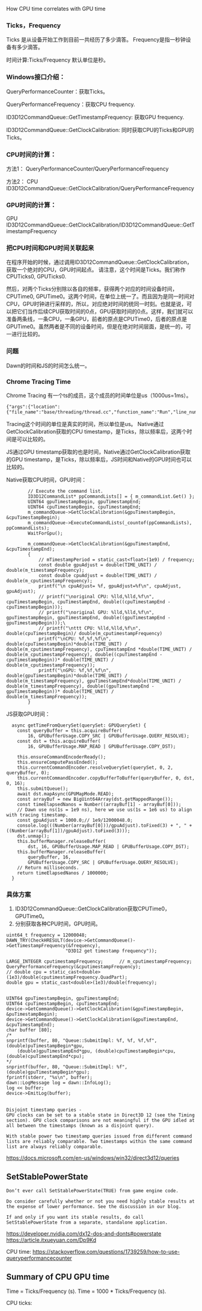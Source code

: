 
How CPU time correlates with GPU time

### Ticks，Frequency
Ticks 是从设备开始工作到目前一共经历了多少滴答。
Frequency是指一秒钟设备有多少滴答。

时间计算:Ticks/Frequency 默认单位是秒。

### Windows接口介绍：
QueryPerformanceCounter：获取Ticks。

QueryPerformanceFrequency：获取CPU frequency.

ID3D12CommandQueue::GetTimestampFrequency: 获取GPU frequency.

ID3D12CommandQueue::GetClockCalibration: 同时获取CPU的Ticks和GPU的Ticks。

### CPU时间的计算：

方法1：
QueryPerformanceCounter/QueryPerformanceFrequency

方法2：
CPU ID3D12CommandQueue::GetClockCalibration/QueryPerformanceFrequency


### GPU时间的计算：

GPU ID3D12CommandQueue::GetClockCalibration/ID3D12CommandQueue::GetTimestampFrequency

### 把CPU时间和GPU时间关联起来
在程序开始的时候，通过调用ID3D12CommandQueue::GetClockCalibration，获取一个绝对的CPU，GPU时间起点。
请注意，这个时间是Ticks。我们称作CPUTicks0, GPUTicks0.

然后，对两个Ticks分别除以各自的频率，获得两个对应的时间设备时间，CPUTime0, GPUTime0。这两个时间，在单位上统一了。而且因为是同一时间对CPU，GPU时钟进行采样的，所以，对应绝对时间的统同一时刻。也就是说，可以把它们当作后续CPU获取时间的0点，GPU获取时间的0点。这样，我们就可以准备两条线，一条CPU，一条GPU，前者的原点是CPUTime0，后者的原点是GPUTime0。虽然两者是不同的设备时间，但是在绝对时间层面，是统一的，可一进行比较的。

### 问题

Dawn的时间和JS的时间怎么统一。


### Chrome Tracing Time
Chrome Tracing 有一个ts的成员，这个成员的时间单位是us（1000us=1ms）。
```
{"args":{"location":{"file_name":"base/threading/thread.cc","function_name":"Run","line_number":334}},"cat":"test","dur":8374221,"name":"RunLoop::Run","ph":"X","pid":12124,"tdur":2066,"tid":4116,"ts":66695088665,"tts":378},
```
Tracing这个时间的单位是真实的时间，所以单位是us。
Native通过GetClockCalibration获取的CPU timestamp，是Ticks，除以频率后，这两个时间是可以比较的。

JS通过GPU timestamp获取的也是时间，Native通过GetClockCalibration获取的GPU timestamp，是Ticks，除以频率后，JS时间和Native的GPU时间也可以比较的。

Native获取CPU时间，GPU时间：
```
        // Execute the command list.
        ID3D12CommandList* ppCommandLists[] = { m_commandList.Get() };
        UINT64 gpuTimestampBegin, gpuTimestampEnd;
        UINT64 cpuTimestampBegin, cpuTimestampEnd;
        m_commandQueue->GetClockCalibration(&gpuTimestampBegin, &cpuTimestampBegin);
        m_commandQueue->ExecuteCommandLists(_countof(ppCommandLists), ppCommandLists);
        WaitForGpu();

        m_commandQueue->GetClockCalibration(&gpuTimestampEnd, &cpuTimestampEnd);
		{
			// mTimestampPeriod = static_cast<float>(1e9) / frequency;
			const double gpuAdjust = double(TIME_UNIT) / double(m_timestampFrequency);
			const double cpuAdjust = double(TIME_UNIT) / double(m_cputimestampFrequency);
			printf("\n cpuAdjust= %f, gpuAdjust=%f\n", cpuAdjust, gpuAdjust);
			// printf("\noriginal CPU: %lld,%lld,%f\n", cpuTimestampBegin, cpuTimestampEnd, double((cpuTimestampEnd - cpuTimestampBegin)));
			// printf("\noriginal GPU: %lld,%lld,%f\n", gpuTimestampBegin, gpuTimestampEnd, double((gpuTimestampEnd - gpuTimestampBegin)));\
			// printf("\nttt CPU: %lld,%lld,%f\n", double(cpuTimestampBegin)/ double(m_cputimestampFrequency)
			printf("\nCPU: %f,%f,%f\n", double(cpuTimestampBegin)*double(TIME_UNIT) / double(m_cputimestampFrequency), cpuTimestampEnd *double(TIME_UNIT) / double(m_cputimestampFrequency), double((cpuTimestampEnd - cpuTimestampBegin))* double(TIME_UNIT) / double(m_cputimestampFrequency));
			printf("\nGPU: %f,%f,%f\n", double(gpuTimestampBegin)*double(TIME_UNIT) / double(m_timestampFrequency), gpuTimestampEnd*double(TIME_UNIT) / double(m_timestampFrequency), double((gpuTimestampEnd - gpuTimestampBegin))* double(TIME_UNIT) / double(m_timestampFrequency));
		}
```

JS获取GPU时间：
```
  async getTimeFromQuerySet(querySet: GPUQuerySet) {
    const queryBuffer = this.acquireBuffer(
        16, GPUBufferUsage.COPY_SRC | GPUBufferUsage.QUERY_RESOLVE);
    const dst = this.acquireBuffer(
        16, GPUBufferUsage.MAP_READ | GPUBufferUsage.COPY_DST);

    this.ensureCommandEncoderReady();
    this.ensureComputePassEnded();
    this.currentCommandEncoder.resolveQuerySet(querySet, 0, 2, queryBuffer, 0);
    this.currentCommandEncoder.copyBufferToBuffer(queryBuffer, 0, dst, 0, 16);
    this.submitQueue();
    await dst.mapAsync(GPUMapMode.READ);
    const arrayBuf = new BigUint64Array(dst.getMappedRange());
    const timeElapsedNanos = Number((arrayBuf[1] - arrayBuf[0]));
    // Dawn use ns(1s = 1e9 ns), here we use us(1s = 1e6 us) to align with tracing timestamp.
    const gpuAdjust = 1000.0;// 1e9/12000048.0;
    console.log(((Number(arrayBuf[0]))/gpuAdjust).toFixed(3) + ", " + ((Number(arrayBuf[1])/gpuAdjust).toFixed(3)));
    dst.unmap();
    this.bufferManager.releaseBuffer(
        dst, 16, GPUBufferUsage.MAP_READ | GPUBufferUsage.COPY_DST);
    this.bufferManager.releaseBuffer(
        queryBuffer, 16,
        GPUBufferUsage.COPY_SRC | GPUBufferUsage.QUERY_RESOLVE);
    // Return milliseconds.
    return timeElapsedNanos / 1000000;
  }
```


### 具体方案

1. ID3D12CommandQueue::GetClockCalibration获取CPUTime0， GPUTime0。
2. 分别获取各种CPU时间，GPU时间。

```
uint64_t frequency = 12000048;
DAWN_TRY(CheckHRESULT(device->GetCommandQueue()->GetTimestampFrequency(&frequency),
					  "D3D12 get timestamp frequency"));

LARGE_INTEGER cputimestampFrequency;	  // m_cputimestampFrequency;	 
QueryPerformanceFrequency(&cputimestampFrequency);	  
// double cpu = static_cast<double>(1e3)/double(cputimestampFrequency.QuadPart);
double gpu = static_cast<double>(1e3)/double(frequency);


UINT64 gpuTimestampBegin, gpuTimestampEnd;		  
UINT64 cpuTimestampBegin, cpuTimestampEnd;		  
device->GetCommandQueue()->GetClockCalibration(&gpuTimestampBegin, &puTimestampBegin);
device->GetCommandQueue()->GetClockCalibration(&gpuTimestampEnd, &cpuTimestampEnd);
char buffer [80];
/*
snprintf(buffer, 80, "Queue::SubmitImpl: %f, %f, %f,%f", (double)puTimestampBegin*gpu, 
	(double)gpuTimestampEnd*gpu, (double)cpuTimestampBegin*cpu, (double)cpuTimestampEnd*cpu);
*/
snprintf(buffer, 80, "Queue::SubmitImpl: %f", (double)gpuTimestampBegin*gpu);
fprintf(stderr, "%s\n", buffer);
dawn::LogMessage log = dawn::InfoLog();
log << buffer;
device->EmitLog(buffer);

```


##
```
Disjoint timestamp queries - 
GPU clocks can be set to a stable state in Direct3D 12 (see the Timing section). GPU clock comparisons are not meaningful if the GPU idled at all between the timestamps (known as a disjoint query). 

With stable power two timestamp queries issued from different command lists are reliably comparable. Two timestamps within the same command list are always reliably comparable.
```

https://docs.microsoft.com/en-us/windows/win32/direct3d12/queries




## SetStablePowerState


```
Don’t ever call SetStablePowerState(TRUE) from game engine code.

Do consider carefully whether or not you need highly stable results at the expense of lower performance. See the discussion in our blog.

If and only if you want its stable results, do call SetStablePowerState from a separate, standalone application.
```

https://developer.nvidia.com/dx12-dos-and-donts#powerstate
https://article.itxueyuan.com/Dp9Kd


CPU time:
https://stackoverflow.com/questions/1739259/how-to-use-queryperformancecounter

## Summary of CPU GPU time

Time = Ticks/Frequency (s).
Time = 1000 * Ticks/Frequency (s).

CPU ticks:






